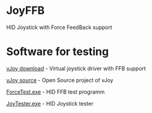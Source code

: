 # JoyFFB
HID Joystick with Force FeedBack support

# Software for testing

[vJoy download](http://vjoystick.sourceforge.net/site/) - Virtual joystick driver with FFB support

[vJoy source](https://github.com/shauleiz/vJoy) - Open Source project of vJoy

[ForceTest.exe](https://github.com/denisn73/JoyFFB/blob/master/Software/ForceTest.exe) - HID FFB test programm

[JoyTester.exe](https://github.com/denisn73/JoyFFB/blob/master/Software/JoyTester.exe) - HID Joystick tester

